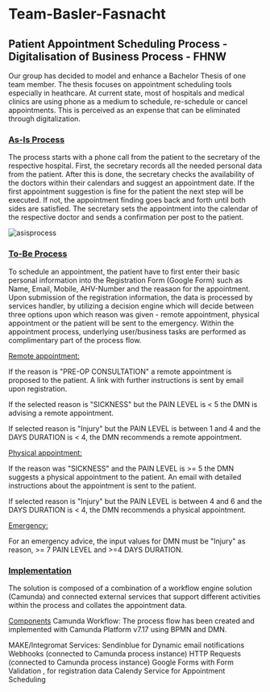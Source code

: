# Team-Basler-Fasnacht

## Patient Appointment Scheduling Process - Digitalisation of Business Process - FHNW

Our group has decided to model and enhance a Bachelor Thesis of one team member. The thesis focuses on appointment scheduling tools especially in heathcare. At current state, most of hospitals and medical clinics are using phone as a medium to schedule, re-schedule or cancel appointments. This is perceived as an expense that can be eliminated through digitalization.


### <ins>As-Is Process</ins>

The process starts with a phone call from the patient to the secretary of the respective hospital. First, the secretary records all the needed personal data from the patient. After this is done, the secretary checks the availability of the doctors within their calendars and suggest an appointment date. If the first appointment suggestion is fine for the patient the next step will be executed. If not, the appointment finding goes back and forth until both sides are satisfied. The secretary sets the appointment into the calendar of the respective doctor and sends a confirmation per post to the patient. 

![asisprocess](https://user-images.githubusercontent.com/115709891/205094638-ab8e953d-d4c4-4745-8453-fcf302747e28.png)

### <ins>To-Be Process</ins>

To schedule an appointment, the patient have to first enter their basic personal information into the Registration Form (Google Form) such as Name, Email, Mobile, AHV-Number and the reasaon for the appointment. Upon submission of the registration information, the data is processed by services handler, by utilizing a  decision engine which will decide between three options upon which reason was given - remote appointment, physical appointment or the patient will be sent to the emergency.
Within the appointment process, underlying user/business tasks are performed as complimentary part of the process flow. 

<ins>Remote appointment:</ins>

If the reason is "PRE-OP CONSULTATION" a remote appointment is proposed to the patient. A link with further instructions is sent by email upon registration. 

If the selected reason is "SICKNESS" but the PAIN LEVEL is < 5 the DMN is advising a remote appointment.

If selected reason is "Injury" but the PAIN LEVEL is between 1 and 4 and the DAYS DURATION is < 4, the DMN recommends a remote appointment.

<ins>Physical appointment:</ins>

If the reason was "SICKNESS" and the PAIN LEVEL is >= 5 the DMN suggests a physical appointment to the patient. An email with detailed instructions about the appointment is sent to the patient. 

If selected reason is "Injury" but the PAIN LEVEL is between 4 and 6 and the DAYS DURATION is < 4, the DMN recommends a physical appointment.

<ins>Emergency:</ins>

For an emergency advice, the input values for DMN must be "Injury" as reason, >= 7 PAIN LEVEL and >=4 DAYS DURATION.

### <ins>Implementation</ins>

The solution is composed of a combination of a workflow engine solution (Camunda) and connected external services that support different activities within the process and collates the appointment data. 


<ins>Components</ins>
Camunda Workflow: 
The process flow has been created and implemented with Camunda Platform v7.17 using BPMN and DMN. 

MAKE/Integromat Services: 
Sendinblue for Dynamic email notifications
Webhooks (connected to Camunda process instance)
HTTP Requests (connected to Camunda process instance)
Google Forms with Form Validation , for registration data
Calendy Service for Appointment Scheduling



